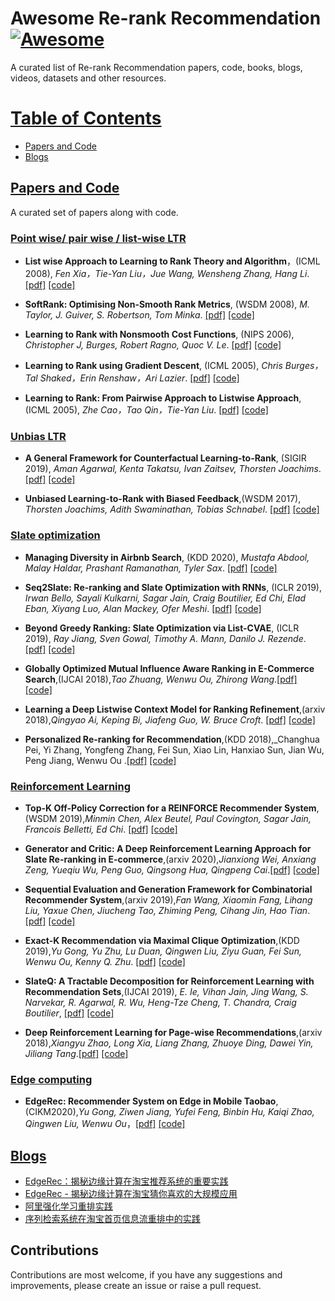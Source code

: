 # Awesome Re-rank Recommendation [![Awesome](https://cdn.rawgit.com/sindresorhus/awesome/d7305f38d29fed78fa85652e3a63e154dd8e8829/media/badge.svg)](https://github.com/sindresorhus/awesome)

A curated list of Re-rank Recommendation papers, code, books, blogs, videos, datasets and other resources. 

# [Table of Contents]()
* [Papers and Code](#Papers-and-Code)
* [Blogs](#Blogs)

## [Papers and Code]()

A curated set of papers along with code.

### [Point wise/ pair wise / list-wise LTR]()

* __List wise Approach to Learning to Rank Theory and Algorithm__，(ICML 2008), _Fen Xia，Tie-Yan Liu，Jue Wang, Wensheng Zhang, Hang Li_. [[pdf]](https://dl.acm.org/doi/10.1145/1390156.1390306) [[code]]()

* __SoftRank: Optimising Non-Smooth Rank Metrics__, (WSDM 2008), _M. Taylor, J. Guiver, S. Robertson, Tom Minka_. [[pdf]](https://www.microsoft.com/en-us/research/publication/softrank-optimising-non-smooth-rank-metrics/) [[code]]()

* __Learning to Rank with Nonsmooth Cost Functions__, (NIPS 2006), _Christopher J, Burges, Robert Ragno, Quoc V. Le_. [[pdf]](http://papers.nips.cc/paper/2971-learning-to-rank-with-nonsmooth-cost-functions) [[code]]() 
  
* __Learning to Rank using Gradient Descent__, (ICML 2005), _Chris Burges，Tal Shaked，Erin Renshaw，Ari Lazier_. [[pdf]](https://icml.cc/2015/wp-content/uploads/2015/06/icml_ranking.pdf) [[code]](https://github.com/eggie5/RankNet)

* __Learning to Rank: From Pairwise Approach to Listwise Approach__, (ICML 2005), _Zhe Cao，Tao Qin，Tie-Yan Liu_. [[pdf]](https://www.microsoft.com/en-us/research/wp-content/uploads/2016/02/tr-2007-40.pdf) [[code]]()


### [Unbias LTR]()

* __A General Framework for Counterfactual Learning-to-Rank__, (SIGIR  2019), _Aman Agarwal, Kenta Takatsu, Ivan Zaitsev, Thorsten Joachims_. [[pdf]](https://arxiv.org/abs/1805.00065) [[code]]()

* __Unbiased Learning-to-Rank with Biased Feedback__,(WSDM 2017), _Thorsten Joachims, Adith Swaminathan, Tobias Schnabel_. [[pdf]](https://arxiv.org/abs/1608.04468) [[code]]()

### [Slate optimization]()

* __Managing Diversity in Airbnb Search__, (KDD 2020), _Mustafa Abdool, Malay Haldar, Prashant Ramanathan, Tyler Sax_. [[pdf]](https://arxiv.org/abs/2004.02621) [[code]]()

* __Seq2Slate: Re-ranking and Slate Optimization with RNNs__, (ICLR 2019), _Irwan Bello, Sayali Kulkarni, Sagar Jain, Craig Boutilier, Ed Chi, Elad Eban, Xiyang Luo, Alan Mackey, Ofer Meshi_. [[pdf]](https://arxiv.org/abs/1810.02019) [[code]]()

* __Beyond Greedy Ranking: Slate Optimization via List-CVAE__, (ICLR 2019), _Ray Jiang, Sven Gowal, Timothy A. Mann, Danilo J. Rezende_. [[pdf]](https://arxiv.org/abs/1803.01682) [[code]]()

* __Globally Optimized Mutual Influence Aware Ranking in E-Commerce Search__,(IJCAI 2018),_Tao Zhuang, Wenwu Ou, Zhirong Wang_.[[pdf]](https://arxiv.org/abs/1805.08524) [[code]]()

* __Learning a Deep Listwise Context Model for Ranking Refinement__,(arxiv 2018),_Qingyao Ai, Keping Bi, Jiafeng Guo, W. Bruce Croft_. [[pdf]](https://arxiv.org/abs/1804.05936) [[code]]()

* __Personalized Re-ranking for Recommendation__,(KDD 2018),_Changhua Pei, Yi Zhang, Yongfeng Zhang, Fei Sun, Xiao Lin, Hanxiao Sun, Jian Wu, Peng Jiang, Wenwu Ou .[[pdf]](https://arxiv.org/abs/1904.06813) [[code]]()

### [Reinforcement Learning]()

* __Top-K Off-Policy Correction for a REINFORCE Recommender System__,(WSDM 2019),_Minmin Chen, Alex Beutel, Paul Covington, Sagar Jain, Francois Belletti, Ed Chi_. [[pdf]](https://arxiv.org/abs/1812.02353) [[code]]()

* __Generator and Critic: A Deep Reinforcement Learning Approach for Slate Re-ranking in E-commerce__,(arxiv 2020),_Jianxiong Wei, Anxiang Zeng, Yueqiu Wu, Peng Guo, Qingsong Hua, Qingpeng Cai_.[[pdf]](https://arxiv.org/abs/2005.12206) [[code]]()

* __Sequential Evaluation and Generation Framework for Combinatorial Recommender System__,(arxiv 2019),_Fan Wang, Xiaomin Fang, Lihang Liu, Yaxue Chen, Jiucheng Tao, Zhiming Peng, Cihang Jin, Hao Tian_.[[pdf]](https://arxiv.org/abs/1902.00245) [[code]]()

* __Exact-K Recommendation via Maximal Clique Optimization__,(KDD 2019),_Yu Gong, Yu Zhu, Lu Duan, Qingwen Liu, Ziyu Guan, Fei Sun, Wenwu Ou, Kenny Q. Zhu_. [[pdf]](https://arxiv.org/abs/1905.07089) [[code]]()

* __SlateQ: A Tractable Decomposition for Reinforcement Learning with Recommendation Sets__,(IJCAI 2019), _E. Ie, Vihan Jain, Jing Wang, S. Narvekar, R. Agarwal, R. Wu, Heng-Tze Cheng, T. Chandra, Craig Boutilier_, [[pdf]](https://www.ijcai.org/Proceedings/2019/0360.pdf) [[code]]()

* __Deep Reinforcement Learning for Page-wise Recommendations__,(arxiv 2018),_Xiangyu Zhao, Long Xia, Liang Zhang, Zhuoye Ding, Dawei Yin, Jiliang Tang_.[[pdf]](https://arxiv.org/abs/1805.02343) [[code]]()


### [Edge computing]()

* __EdgeRec: Recommender System on Edge in Mobile Taobao__,(CIKM2020),_Yu Gong, Ziwen Jiang, Yufei Feng, Binbin Hu, Kaiqi Zhao, Qingwen Liu, Wenwu Ou_，[[pdf]](https://arxiv.org/abs/2005.08416) [[code]]()

## [Blogs]()

* [EdgeRec：​揭秘边缘计算在淘宝推荐系统的重要实践](https://developer.aliyun.com/article/742144)
* [EdgeRec - 揭秘边缘计算在淘宝猜你喜欢的大规模应用](https://zhuanlan.zhihu.com/p/166012060)
* [阿里强化学习重排实践](https://mp.weixin.qq.com/s/ylavFA_MXLUhIBLCqxAjLQ)
* [序列检索系统在淘宝首页信息流重排中的实践](https://mp.weixin.qq.com/s/mYLFqBEM79hn9YSFGjVu3w)

## Contributions

Contributions are most welcome, if you have any suggestions and improvements, please create an issue or raise a pull request. 
